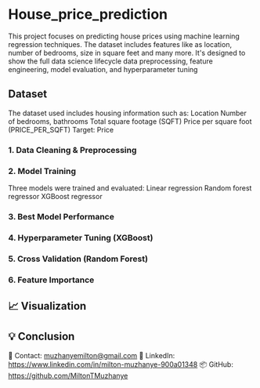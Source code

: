 # House_price_prediction

This project focuses on predicting house prices using machine learning regression techniques. The dataset includes features like as location, number of bedrooms, size in square feet and many more. It's designed to show the full data science lifecycle data preprocessing, feature engineering, model evaluation, and hyperparameter tuning


## Dataset

The dataset used includes housing information such as:
  Location
  Number of bedrooms, bathrooms
  Total square footage (SQFT)
  Price per square foot (PRICE_PER_SQFT)
  Target: Price



### 1. Data Cleaning & Preprocessing

### 2. Model Training

Three models were trained and evaluated:
  Linear regression 
  Random forest regressor
  XGBoost regressor

### 3. Best Model Performance

### 4. Hyperparameter Tuning (XGBoost)

### 5. Cross Validation (Random Forest)

### 6. Feature Importance


## 📈 Visualization

## 💡 Conclusion


📧 Contact: muzhanyemilton@gmail.com
🔗 LinkedIn: https://www.linkedin.com/in/milton-muzhanye-900a01348
📦 GitHub: https://github.com/MiltonTMuzhanye
